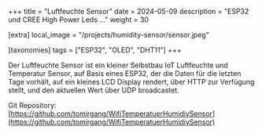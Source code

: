 +++
title = "Luftfeuchte Sensor"
date = 2024-05-09
description = "ESP32 und CREE High Power Leds ..."
weight = 30

[extra]
local_image = "/projects/humidity-sensor/sensor.jpeg"

[taxonomies]
tags = ["ESP32", "OLED", "DHT11"]
+++

Der Luftfeuchte Sensor ist ein kleiner Selbstbau IoT Luftfeuchte und Temperatur Sensor, auf Basis eines ESP32, der die Daten für die letzten Tage vorhält, auf ein kleines LCD Display rendert, über HTTP zur Verfügung stellt, und den aktuellen Wert über UDP broadcastet.

Git Repository: [https://github.com/tomirgang/WifiTemperatuerHumidiySensor](https://github.com/tomirgang/WifiTemperatuerHumidiySensor)